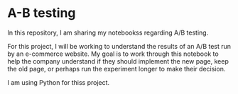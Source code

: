 # A-B testing
In this repository, I am sharing my notebookss regarding A/B testing.

For this project, I will be working to understand the results of an A/B test run by an e-commerce website.  My goal is to work through this notebook to help the company understand if they should implement the new page, keep the old page, or perhaps run the experiment longer to make their decision.

I am using Python for thiss project.
